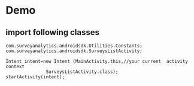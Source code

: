 Demo
====
import following classes
------------------------
	com.surveyanalytics.androidsdk.Utilities.Constants; 	com.surveyanalytics.androidsdk.SurveysListActivity;

	Intent intent=new Intent (MainActivity.this,//your current 	activity context              
                   SurveysListActivity.class);
	startActivity(intent);